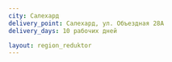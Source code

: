 ```yaml
---
city: Салехард
delivery_point: Салехард, ул. Объездная 28А
delivery_days: 10 рабочих дней

layout: region_reduktor
---
```

